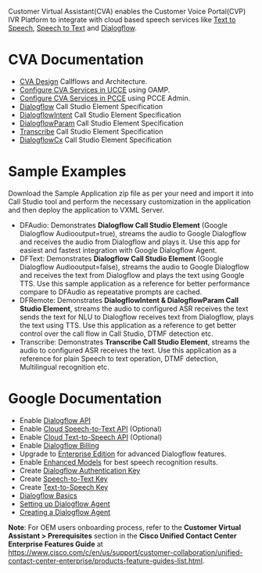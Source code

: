 Customer Virtual Assistant(CVA) enables the Customer Voice Portal(CVP) IVR Platform to integrate with cloud based speech services like  [Text to Speech](https://cloud.google.com/text-to-speech/), [Speech to Text](https://cloud.google.com/speech-to-text/) and [Dialogflow](https://cloud.google.com/text-to-speech/docs/).
# CVA Documentation
* [CVA Design](https://www.cisco.com/c/en/us/td/docs/voice_ip_comm/cust_contact/contact_center/icm_enterprise/icm_enterprise_12_5_1/design/guide/ucce_b_soldg-for-unified-cce-12_5/ucce_b_soldg-for-unified-cce-12_5_chapter_01000.html#concept_504D901FE4FB5DA0D6F0701E4BFC4CA3)  Callflows and Architecture.
* [Configure CVA Services in UCCE](https://www.cisco.com/c/en/us/td/docs/voice_ip_comm/cust_contact/contact_center/customer_voice_portal/cvp_12_5/administration/guide/ccvp_b_1251-administration-guide-for-cisco-unified-customer-voice-portal/ccvp_b_1251-administration-guide-for-cisco-unified-customer-voice-portal_chapter_01.html#topic_39D6199BE6CBA2F5472BC57F4DD5D465) using OAMP.
* [Configure CVA Services in PCCE](https://www.cisco.com/c/en/us/td/docs/voice_ip_comm/cust_contact/contact_center/pcce/pcce_12_5_1/configuration/guide/pcce_b_admin-and-config-guide_12_5/pcce_b_admin-and-config-guide_12_5_chapter_011.html#concept_F7500EC077579D73709659B08E642C69) using PCCE Admin.
* [Dialogflow](https://www.cisco.com/c/en/us/td/docs/voice_ip_comm/cust_contact/contact_center/customer_voice_portal/cvp_12_5/reference/guide/ccvp_b_1251-element-specification-guide-cvp/ccvp_b_1251-element-specification-guide-cvp_chapter_0111001.html) Call Studio Element Specification
* [DialogflowIntent](https://www.cisco.com/c/en/us/td/docs/voice_ip_comm/cust_contact/contact_center/customer_voice_portal/cvp_12_5/reference/guide/ccvp_b_1251-element-specification-guide-cvp/ccvp_b_1251-element-specification-guide-cvp_chapter_0111011.html) Call Studio Element Specification
* [DialogflowParam](https://www.cisco.com/c/en/us/td/docs/voice_ip_comm/cust_contact/contact_center/customer_voice_portal/cvp_12_5/reference/guide/ccvp_b_1251-element-specification-guide-cvp/ccvp_b_1251-element-specification-guide-cvp_chapter_0111100.html) Call Studio Element Specification
* [Transcribe](https://www.cisco.com/c/en/us/td/docs/voice_ip_comm/cust_contact/contact_center/customer_voice_portal/cvp_12_5/reference/guide/ccvp_b_1251-element-specification-guide-cvp/ccvp_b_1251-element-specification-guide-cvp_chapter_0111010.html) Call Studio Element Specification
* [DialogflowCx](https://www.cisco.com/c/en/us/td/docs/voice_ip_comm/cust_contact/contact_center/customer_voice_portal/cvp_12_6/elementspecification/guide/ccvp_b_1261-element-specifications-guide/ccvp_m_1261-dialogflowcx-element.html) Call Studio Element Specification
# Sample Examples
Download the Sample Application zip file as per your need and import it into Call Studio tool and perform the necessary customization in the application and then deploy the application to VXML Server.
* DFAudio: Demonstrates **Dialogflow Call Studio Element** (Google Dialogflow Audiooutput=true), streams the audio to Google Dialogflow and receives the audio from Dialogflow and plays it. Use this app for easiest and fastest integration with Google Dialogflow Agent.
* DFText: Demonstrates **Dialogflow Call Studio Element** (Google Dialogflow Audiooutput=false), streams the audio to Google Dialogflow and receives the text from Dialogflow and plays the text using Google TTS. Use this sample application as a reference for better performance compare to DFAudio as repeatative prompts are cached.
* DFRemote: Demonstrates **DialogflowIntent & DialogflowParam Call Studio Element**, streams the audio to configured ASR receives the text sends the text for NLU to Dialogflow receives text from Dialogflow, plays the text using TTS. Use this application as a reference to get better control over the call flow in Call Studio, DTMF detection etc.
* Transcribe: Demonstrates **Transcribe Call Studio Element**, streams the audio to configured ASR receives the text. Use this application as a reference for plain Speech to text operation, DTMF detection, Multilingual recognition etc.
# Google Documentation
* Enable [Dialogflow API](https://cloud.google.com/dialogflow/docs/quick/setup#api)
* Enable [Cloud Speech-to-Text API](https://cloud.google.com/apis/docs/getting-started#enabling_apis) (Optional)
* Enable [Cloud Text-to-Speech API](https://cloud.google.com/apis/docs/getting-started#enabling_apis) (Optional)
* Enable [Dialogflow Billing](https://cloud.google.com/dialogflow/docs/quick/setup#billing)
* Upgrade to [Enterprise Edition](https://cloud.google.com/dialogflow/docs/editions#choose_an_edition_and_pricing_plan) for advanced Dialogflow features.
* Enable [Enhanced Models](https://cloud.google.com/dialogflow/docs/data-logging#enabling_data_logging_and_using_enhanced_models) for best speech recognition results.
* Create [Dialogflow Authentication Key](https://cloud.google.com/dialogflow/docs/quick/setup#sa-create)
* Create [Speech-to-Text Key](https://cloud.google.com/speech-to-text/docs/quickstart-client-libraries#before-you-begin)
* Create [Text-to-Speech Key](https://cloud.google.com/text-to-speech/docs/quickstart-client-libraries#before-you-begin)
* [Dialogflow Basics](https://cloud.google.com/dialogflow/docs/basics)
* [Setting up Dialogflow Agent](https://cloud.google.com/dialogflow/docs/quick/setup)
* [Creating a Dialogflow Agent](https://cloud.google.com/dialogflow/docs/quick/build-agent)

**Note**: For OEM users onboarding process, refer to the **Customer Virtual Assistant > Prerequisites** section in the **Cisco Unified Contact Center Enterprise Features Guide** at https://www.cisco.com/c/en/us/support/customer-collaboration/unified-contact-center-enterprise/products-feature-guides-list.html.
